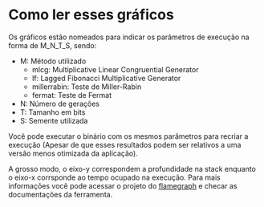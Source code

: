 # Como ler esses gráficos

Os gráficos estão nomeados para indicar os parâmetros de execução na forma de M_N_T_S, sendo:

- M: Método utilizado
  - mlcg: Multiplicative Linear Congruential Generator
  - lf: Lagged Fibonacci Multiplicative Generator
  - millerrabin: Teste de Miller-Rabin
  - fermat: Teste de Fermat
- N: Número de gerações
- T: Tamanho em bits
- S: Semente utilizada

Você pode executar o binário com os mesmos parâmetros para recriar a execução (Apesar de que esses resultados podem ser relativos a uma versão menos otimizada da aplicação).

A grosso modo, o eixo-y correspondem a profundidade na stack enquanto o eixo-x corrsponde ao tempo ocupado na execução. Para mais informações você pode acessar o projeto do [flamegraph](https://github.com/flamegraph-rs/flamegraph) e checar as documentações da ferramenta.